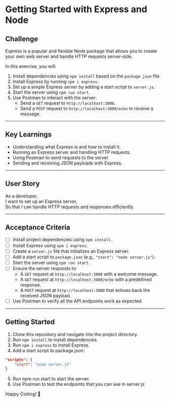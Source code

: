 # Getting Started with Express and Node

## Challenge

Express is a popular and flexible Node package that allows you to create your own web server and handle HTTP requests server-side.

In this exercise, you will:

1. Install dependencies using `npm install` based on the `package.json` file.
2. Install Express by running `npm i express`.
3. Set up a simple Express server by adding a start script to `server.js`.
4. Start the server using `npm run start`.
5. Use Postman to interact with the server:
   - Send a `GET` request to `http://localhost:3000`.
   - Send a `POST` request to `http://localhost:3000/echo` to receive a message.

---

## Key Learnings

- Understanding what Express is and how to install it.
- Running an Express server and handling HTTP requests.
- Using Postman to send requests to the server.
- Sending and receiving JSON payloads with Express.

---

## User Story

As a developer,  
I want to set up an Express server,  
So that I can handle HTTP requests and responses efficiently.

---

## Acceptance Criteria

- [ ] Install project dependencies using `npm install`.
- [ ] Install Express using `npm i express`.
- [ ] Create a `server.js` file that initializes an Express server.
- [ ] Add a start script to `package.json` (e.g., `"start": "node server.js"`).
- [ ] Start the server using `npm run start`.
- [ ] Ensure the server responds to:
  - A `GET` request at `http://localhost:3000` with a welcome message.
  - A `GET` request at `http://localhost:3000/echo` with a predefined response.
  - A `POST` request at `http://localhost:3000` that echoes back the received JSON payload.
- [ ] Use Postman to verify all the API endpoints work as expected.

---

## Getting Started

1. Clone this repository and navigate into the project directory.
2. Run `npm install` to install dependencies.
3. Run `npm i express` to install Express.
4. Add a start script to package.json:

```json
"scripts": {
    "start": "node server.js"
}
```

5. Run npm run start to start the server.
6. Use Postman to test the endpoints that you can see in server.js

Happy Coding! 🚀
